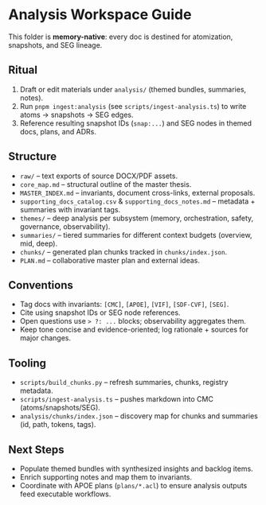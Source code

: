 # Analysis Workspace Guide

This folder is **memory-native**: every doc is destined for atomization, snapshots, and SEG lineage.

## Ritual
1. Draft or edit materials under `analysis/` (themed bundles, summaries, notes).
2. Run `pnpm ingest:analysis` (see `scripts/ingest-analysis.ts`) to write atoms → snapshots → SEG edges.
3. Reference resulting snapshot IDs (`snap:...`) and SEG nodes in themed docs, plans, and ADRs.

## Structure
- `raw/` – text exports of source DOCX/PDF assets.
- `core_map.md` – structural outline of the master thesis.
- `MASTER_INDEX.md` – invariants, document cross-links, external proposals.
- `supporting_docs_catalog.csv` & `supporting_docs_notes.md` – metadata + summaries with invariant tags.
- `themes/` – deep analysis per subsystem (memory, orchestration, safety, governance, observability).
- `summaries/` – tiered summaries for different context budgets (overview, mid, deep).
- `chunks/` – generated plan chunks tracked in `chunks/index.json`.
- `PLAN.md` – collaborative master plan and external ideas.

## Conventions
- Tag docs with invariants: `[CMC]`, `[APOE]`, `[VIF]`, `[SDF-CVF]`, `[SEG]`.
- Cite using snapshot IDs or SEG node references.
- Open questions use `> ?: ...` blocks; observability aggregates them.
- Keep tone concise and evidence-oriented; log rationale + sources for major changes.

## Tooling
- `scripts/build_chunks.py` – refresh summaries, chunks, registry metadata.
- `scripts/ingest-analysis.ts` – pushes markdown into CMC (atoms/snapshots/SEG).
- `analysis/chunks/index.json` – discovery map for chunks and summaries (id, path, tokens, tags).

## Next Steps
- Populate themed bundles with synthesized insights and backlog items.
- Enrich supporting notes and map them to invariants.
- Coordinate with APOE plans (`plans/*.acl`) to ensure analysis outputs feed executable workflows.
